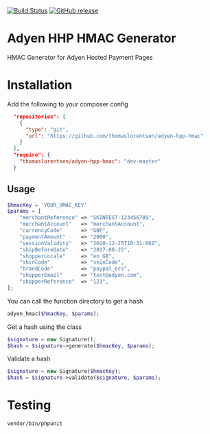 [![Build Status](https://travis-ci.org/thomaslorentsen/adyen-hpp-hmac.svg?branch=master)](https://travis-ci.org/thomaslorentsen/adyen-hpp-hmac)
[![GitHub release](https://img.shields.io/github/release/thomaslorentsen/adyen-hpp-hmac)](https://github.com/thomaslorentsen/adyen-hpp-hmac)

# Adyen HHP HMAC Generator
HMAC Generator for Adyen Hosted Payment Pages

# Installation
Add the following to your composer config
```json
  "repositories": [
    {
      "type": "git",
      "url": "https://github.com/thomaslorentsen/adyen-hpp-hmac"
    }
  ],
  "require": {
    "thomaslorentsen/adyen-hpp-hmac": "dev-master"
  }
```

## Usage
```php
$hmacKey = 'YOUR_HMAC_KEY'
$params = [
    "merchantReference" => "SKINTEST-123456789",
    "merchantAccount"   => "merchantAccount",
    "currencyCode"      => "GBP",
    "paymentAmount"     => "2000",
    "sessionValidity"   => "2020-12-25T10:31:06Z",
    "shipBeforeDate"    => "2017-08-25",
    "shopperLocale"     => "en_GB",
    "skinCode"          => "skinCode",
    "brandCode"         => "paypal_ecs",
    "shopperEmail"      => "test@adyen.com",
    "shopperReference"  => "123",
];
```
You can call the function directory to get a hash
```php
adyen_hmac($hmacKey, $params);
```
Get a hash using the class
```php
$signature = new Signature();
$hash = $signature->generate($hmacKey, $params);
```
Validate a hash
```php
$signature = new Signature($hmacKey);
$hash = $signature->validate($signature, $params);
```

# Testing
```bash
vendor/bin/phpunit
```
